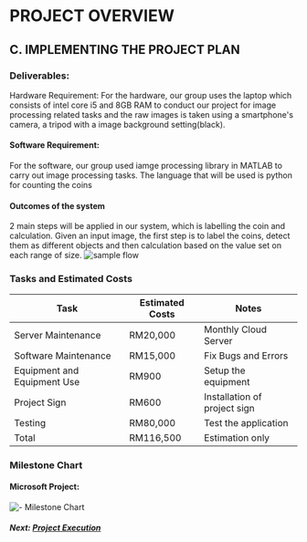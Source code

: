 # PROJECT OVERVIEW

## C. IMPLEMENTING THE PROJECT PLAN
### Deliverables:
Hardware Requirement:
For the hardware, our group uses the laptop which consists of intel core i5 and 8GB RAM to conduct our project for image processing related tasks and the raw images is taken using a smartphone's camera, a tripod with a image background setting(black).

#### Software Requirement:
For the software, our group used iamge processing library in MATLAB to carry out image processing tasks. The language that will be used is python for counting the coins

#### Outcomes of the system
2 main steps will be applied in our system, which is labelling the coin and calculation. Given an input image, the first step is to label the coins, detect them as different objects and then calculation based on the value set on each range of size. 
![sample flow](https://user-images.githubusercontent.com/121591169/211925979-15fa5a68-cd24-4ef7-aef9-fbe840ac09dc.png)


### Tasks and Estimated Costs

| Task |  Estimated Costs | Notes |
|-----|----|----|
| Server Maintenance|RM20,000| Monthly Cloud Server     |   
| Software Maintenance |RM15,000| Fix Bugs and Errors | 
| Equipment and Equipment Use |RM900|   Setup the equipment | |
| Project Sign|RM600| Installation of project sign     |         |
| Testing            |RM80,000|  Test the application |      |
|   Total     |RM116,500|  Estimation only    |      |


### Milestone Chart
#### Microsoft Project:
![- Milestone Chart](https://user-images.githubusercontent.com/121591169/211927360-f70f2306-8893-4c8d-884b-2047024f0324.jpg)

##### Next: [Project Execution](D-PROJECT_EXECUTION.md)
